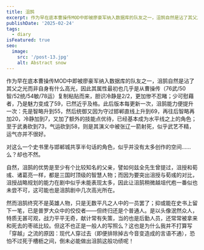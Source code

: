 ```yaml
---
title: 沮鹄
excerpt: 作为早在底本曹操传MOD中即被廖豪军纳入数据库的队友之一，沮鹄自然是沾了其父之光而非自身有什么高光。
publishDate: '2025-02-24'
tags:
  - diary
isFeatured: true
seo:
  image:
    src: '/post-13.jpg'
    alt: Abstract snow
---
```


作为早在底本曹操传MOD中即被廖豪军纳入数据库的队友之一，沮鹄自然是沾了其父之光而非自身有什么高光，因此其属性最初也几乎是从曹操传（76武/50智/52统/54敏/78运）复制粘贴而来，胆识冷静是2/2，更加惨不忍睹；少可慰藉者，乃是魅力变成了59，已然近乎及格。此后版本每更新一次，沮鹄能力便提升一次：先是智略升到55，然后统御又因为守过邯郸直线上升到69，再往后智略再加20，冷静加到7，又加了额外的技能点优待，已经基本成为水平线之上的角色；至于武勇砍到73，气运砍到58，则是其演义中被张辽一箭射死，似乎武艺不精，运气亦并不很好。

对这么一个史书里与邯郸城共享半句话的角色，似乎并没有太多创作的空间……么？却也不然。

自然，沮鹄的优势是至少有个比较知名的父亲，譬如何兹全先生曾提过，沮授和荀彧、诸葛亮一样，都是三国时顶级的智慧人物；而因为要突出沮授与荀彧的对比，沮授战略规划的能力在剧中似乎未能表现太多，因此让沮鹄稍微越俎代庖一番似也未尝不可，这可能也是沮鹄剧中几次高光所在。

然而沮鹄终究不是英雄人物，只是无数平凡之人中的一员罢了；抑或能在史书上留下一笔，已是普罗大众中的佼佼者——但终归还是个普通人。是以头像泯然众人，特质无甚可观，战力平平无奇，献计常有失策，当的也是后勤人员，还常常被拿来和死去的枣祗比较。但这不也正是一般人的写照么？这也是为什么我并不打算写「穿越」之流的原因：现代人穿过去（即便排除掉古今音变造成的言语不通），恐怕不过死于槽枥之间，倒未必能做出沮鹄这般功绩呢！
